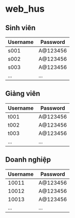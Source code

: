# web_hus
## Sinh viên
Username  | Password
------------- | -------------
s001  | A@123456
s002  | A@123456
s003  | A@123456
...  | ...
## Giảng viên
Username  | Password
------------- | -------------
t001  | A@123456
t002  | A@123456
t003  | A@123456
...  | ...
## Doanh nghiệp
Username  | Password
------------- | -------------
10011  | A@123456
10012  | A@123456
10013  | A@123456
...  | ...

